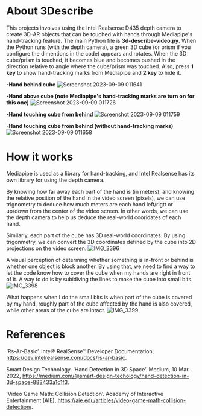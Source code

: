 # About 3Describe
This projects involves using the Intel Realsense D435 depth camera to create 3D-AR objects that can be touched with hands through Mediapipe's hand-tracking feature. The main Python file is **3d-describe-video.py**. When the Python runs (with the depth camera), a green 3D cube (or prism if you configure the dimentions in the code) appears and rotates. When the 3D cube/prism is touched, it becomes blue and becomes pushed in the direction relative to angle where the cube/prism was touched. Also, press **1 key** to show hand-tracking marks from Mediapipe and **2 key** to hide it.

**-Hand behind cube**
![Screenshot 2023-09-09 011641](https://github.com/comrademan/3Describe/assets/85780191/f5e00067-0fce-43f8-9eff-86bd3ea5b07b)

**-Hand above cube (note Mediapipe's hand-tracking marks are turn on for this one)**
![Screenshot 2023-09-09 011726](https://github.com/comrademan/3Describe/assets/85780191/43d55950-21c0-40f4-b48c-5e2d7b3b3ea9)

**-Hand touching cube from behind**
![Screenshot 2023-09-09 011759](https://github.com/comrademan/3Describe/assets/85780191/099122d4-46fb-42b6-9142-35e82e9eaf7a)

**-Hand touching cube from behind (without hand-tracking marks)**
![Screenshot 2023-09-09 011658](https://github.com/comrademan/3Describe/assets/85780191/deff0af9-b401-4650-b65e-0f1ff256fafe)

# How it works
Mediapipe is used as a library for hand-tracking, and Intel Realsense has its own library for using the depth camera.

By knowing how far away each part of the hand is (in meters), and knowing the relative position of the hand in the video screen (pixels), we can use trignometry to deduce how much meters are each hand left/rigtt or up/down from the center of the video screen. In other words, we can use the depth camera to help us deduce the real-world cooridates of each hand.

Similarly, each part of the cube has 3D real-world coordinates. By using trigonmetry, we can convert the 3D coordinates defined by the cube into 2D projections on the video screen.
![IMG_3396](https://github.com/comrademan/3Describe/assets/85780191/f8aa484c-df8a-47aa-ab51-e2ec3fea9b1a)

A visual perception of determing whether something is in-front or behind is whether one object is block another. By using that, we need to find a way to let the code know how to cover the cube when my hands are right in front of it. A way to do is by subidiving the lines to make the cube into small bits.
![IMG_3398](https://github.com/comrademan/3Describe/assets/85780191/2c92dd15-040a-4b80-8ace-d514db14b489)

What happens when I do the small bits is when part of the cube is covered by my hand, roughly part of the cube affected by the hand is also covered, while other areas of the cube are intact. 
![IMG_3399](https://github.com/comrademan/3Describe/assets/85780191/5bc4d3dd-a962-493f-a291-38786200b68b)




# References
‘Rs-Ar-Basic’. Intel® RealSense™ Developer Documentation, https://dev.intelrealsense.com/docs/rs-ar-basic. 

Smart Design Technology. ‘Hand Detection in 3D Space’. Medium, 10 Mar. 2022, https://medium.com/@smart-design-techology/hand-detection-in-3d-space-888433a1c1f3.

‘Video Game Math: Collision Detection’. Academy of Interactive Entertainment (AIE), https://aie.edu/articles/video-game-math-collision-detection/.
